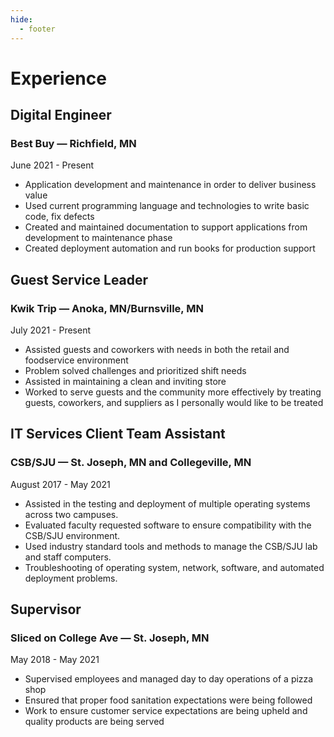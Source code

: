 ```yaml
---
hide:
  - footer
---
```



# Experience

## Digital Engineer
### Best Buy — Richfield, MN
June 2021 - Present

* Application development and maintenance in order to deliver business value
* Used current programming language and technologies to write basic code, fix defects
* Created and maintained documentation to support applications from development to maintenance phase
* Created deployment automation and run books for production support

## Guest Service Leader
### Kwik Trip — Anoka, MN/Burnsville, MN
July  2021 - Present

* Assisted guests and coworkers with needs in both the retail and foodservice environment
* Problem solved challenges and prioritized shift needs
* Assisted in maintaining a clean and inviting store
* Worked to serve guests and the community more effectively by treating guests, coworkers, and suppliers as I personally would like to be treated
 
## IT Services Client Team Assistant
### CSB/SJU — St. Joseph, MN and Collegeville, MN
August 2017 - May 2021

* Assisted in the testing and deployment of multiple operating systems across two campuses.
* Evaluated faculty requested software to ensure compatibility with the CSB/SJU environment.
* Used industry standard tools and methods to manage the CSB/SJU lab and staff computers. 
* Troubleshooting of operating system, network, software, and automated deployment problems.
 
## Supervisor
### Sliced on College Ave — St. Joseph, MN 
May 2018 - May 2021

* Supervised employees and managed day to day operations of a pizza shop
* Ensured that proper food sanitation expectations were being followed
* Work to ensure customer service expectations are being upheld and quality products are being served
